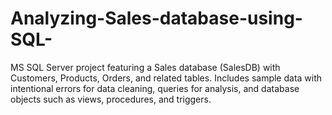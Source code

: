 # Analyzing-Sales-database-using-SQL-
MS SQL Server project featuring a Sales database (SalesDB) with Customers, Products, Orders, and related tables. Includes sample data with intentional errors for data cleaning, queries for analysis, and database objects such as views, procedures, and triggers.
